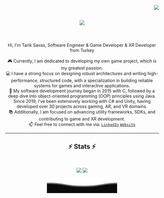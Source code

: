 <img align="right" src="https://visitor-badge.laobi.icu/badge?page_id=tariksavas">

<h1 align="center">
  <a href="https://git.io/typing-svg">
    <img src="https://readme-typing-svg.herokuapp.com/?lines=Hello,+There!+👋;This+is+Tarik+Savas...;Nice+to+meet+you!&center=true&size=30">
  </a>
</h1>

<br>
<p align="center">
  Hi, I'm Tarik Savas, Software Engineer & Game Developer & XR Developer from Turkey
  <br>
  <br>
  🎮 Currently, I am dedicated to developing my own game project, which is my greatest passion.
  <br>
  💻 I have a strong focus on designing robust architectures and writing high-performance, structured code, with a specialization in building reliable systems for games and interactive applications.
  <br>
  🚀 My software development journey began in 2015 with C, followed by a deep dive into object-oriented programming (OOP) principles using Java. Since 2019, I’ve been extensively working with C# and Unity, having developed over 30 projects across gaming, AR, and VR domains.
  <br>
  📚 Additionally, I am focused on advancing utility frameworks, SDKs, and contributing to game and XR development.
  <br>
  📫 Feel free to connect with me via:
  <code><a href="https://www.linkedin.com/in/tariksavas/" title="LinkedIn Profile">LinkedIn</a></code>
  <code><a href="https://www.tariksavas.com" title="Website">Website</a></code>
</p>

<hr>

<h2 align="center">⚡ Stats ⚡</h2>
<br>

<p align="center">
  <img height="50%" width="auto" src ="https://github-readme-stats.vercel.app/api?username=tariksavas&show_icons=true&count_private=true&theme=darcula&hide_border=true&hide=issues,contribs&bg_color=00000000">
  <img height="50%" width="auto" src ="https://github-readme-stats.vercel.app/api/top-langs/?username=tariksavas&layout=compact&hide_border=true&theme=darcula&bg_color=00000000&langs_count=6&hide=jupyter%20notebook,tex,css,php">
</p>

<p align="center">
  <img height="50%" width="auto" src ="https://raw.githubusercontent.com/tariksavas/tariksavas/2d84e71235c2a6b3b59a9a359b9ee6720d4bfe0f/Bottom.svg">
</p>

